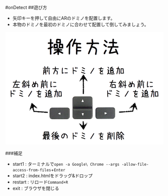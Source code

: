 #onDetect
##遊び方
- 矢印キーを押して自由にARのドミノを配置します。
- 本物のドミノを最初のドミノに合わせて配置して倒してみましょう。
<img src = "dev/AR+domino/Mac.png">  

###補足
- start1 : ターミナルで`open -a Google\ Chrome --args -allow-file-access-from-files`+`Enter`
- start2 : index.htmlをドラッグ&ドロップ
- restart : リロード`Command+R`
- exit : ブラウザを閉じる
